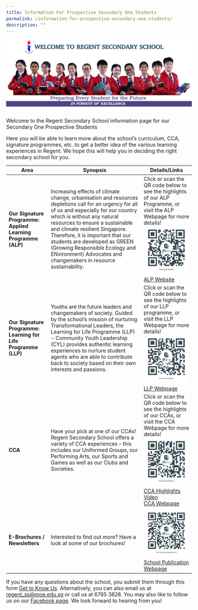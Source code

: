 ```yaml
---
title: Information For Prospective Secondary One Students
permalink: /information-for-prospective-secondary-one-students/
description: ""
---
```

![](/images/2023-rgt-studentleaders-banner.png)

Welcome to the Regent Secondary School information page for our Secondary One Prospective Students

Here you will be able to learn more about the school’s curriculum, CCA, signature programmes, etc. to get a better idea of the various learning experiences in Regent. We hope this will help you in deciding the right secondary school for you.

| Area | Synopsis | Details/Links |
| -------- | -------- | -------- |
| **Our Signature Programme: Applied Learning Programme (ALP)**     | Increasing effects of climate change, urbanisation and resources depletions call for an urgency for all of us and especially for our country which is without any natural resources to ensure a sustainable and climate resilient Singapore. Therefore, it is important that our students are developed as GREEN (Growing Responsible Ecology and ENvironment) Advocates and changemakers in resource sustainability.     | Click or scan the QR code below to see the highlights of our ALP Programme, or visit the ALP Webpage for more details!<br><img src="/images/DSA/ALP%20Webpage_QRcode.png"><br>[ALP Website](https://www.regentsec.moe.edu.sg/self-directed-learners/alp/)     |
| **Our Signature Programme: Learning for Life Programme (LLP)**  | Youths are the future leaders and changemakers of society. Guided by the school’s mission of nurturing Transformational Leaders, the Learning for Life Programme (LLP) - Community Youth Leadership (CYL) provides authentic learning experiences to nurture student agents who are able to contribute back to society based on their own interests and passions.     | Click or scan the QR code below to see the highlights of our LLP programme, or visit the LLP Webpage for more details!<br>![](/images/DSA/LLP%20Webpage_QRcode.png)<br>[LLP Webpage](https://www.regentsec.moe.edu.sg/transformational-leaders/learning-for-life-programme/community-youth-leadership/)  |
| **CCA**  | Have your pick at one of our CCAs! Regent Secondary School offers a variety of CCA experiences – this includes our Uniformed Groups, our Performing Arts, our Sports and Games as well as our Clubs and Societies.   | Click or scan the QR code below to see the highlights of our CCAs, or visit the CCA Webpage for more details!<br>![](/images/DSA/CCA%20Webpage_QRcode.png)<br>[CCA Highlights Video](https://youtu.be/NKiMc4y7heE)<br>[CCA Webpage](https://www.regentsec.moe.edu.sg/co-curricular-activities/cca/)  |
| **E-Brochures / Newsletters**  | Interested to find out more? Have a look at some of our brochures!  | ![](/images/DSA/School%20Publication%20Webpage_QRcode.png)  [School Publication Webpage](https://www.regentsec.moe.edu.sg/about-regent/school-publication/echoes-of-regent-2023/)  |

If you have any questions about the school, you submit them through this form [Get to Know Us](https://form.gov.sg/65313352fc430100115a75e2). Alternatively, you can also email us at [regent_ss@moe.edu.sg](mailto:regent_ss@moe.edu.sg) or call us at 6765 3828. You may also like to follow us on our [Facebook page](https://www.facebook.com/Regent-Secondary-School-161484223907923/). We look forward to hearing from you!